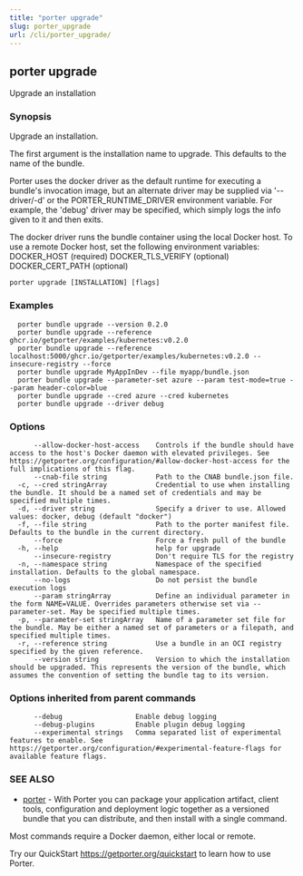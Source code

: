 ```yaml
---
title: "porter upgrade"
slug: porter_upgrade
url: /cli/porter_upgrade/
---
```

## porter upgrade

Upgrade an installation

### Synopsis

Upgrade an installation.

The first argument is the installation name to upgrade. This defaults to the name of the bundle.

Porter uses the docker driver as the default runtime for executing a bundle's invocation image, but an alternate driver may be supplied via '--driver/-d' or the PORTER_RUNTIME_DRIVER environment variable.
For example, the 'debug' driver may be specified, which simply logs the info given to it and then exits.

The docker driver runs the bundle container using the local Docker host. To use a remote Docker host, set the following environment variables:
  DOCKER_HOST (required)
  DOCKER_TLS_VERIFY (optional)
  DOCKER_CERT_PATH (optional)


```
porter upgrade [INSTALLATION] [flags]
```

### Examples

```
  porter bundle upgrade --version 0.2.0
  porter bundle upgrade --reference ghcr.io/getporter/examples/kubernetes:v0.2.0
  porter bundle upgrade --reference localhost:5000/ghcr.io/getporter/examples/kubernetes:v0.2.0 --insecure-registry --force
  porter bundle upgrade MyAppInDev --file myapp/bundle.json
  porter bundle upgrade --parameter-set azure --param test-mode=true --param header-color=blue
  porter bundle upgrade --cred azure --cred kubernetes
  porter bundle upgrade --driver debug

```

### Options

```
      --allow-docker-host-access    Controls if the bundle should have access to the host's Docker daemon with elevated privileges. See https://getporter.org/configuration/#allow-docker-host-access for the full implications of this flag.
      --cnab-file string            Path to the CNAB bundle.json file.
  -c, --cred stringArray            Credential to use when installing the bundle. It should be a named set of credentials and may be specified multiple times.
  -d, --driver string               Specify a driver to use. Allowed values: docker, debug (default "docker")
  -f, --file string                 Path to the porter manifest file. Defaults to the bundle in the current directory.
      --force                       Force a fresh pull of the bundle
  -h, --help                        help for upgrade
      --insecure-registry           Don't require TLS for the registry
  -n, --namespace string            Namespace of the specified installation. Defaults to the global namespace.
      --no-logs                     Do not persist the bundle execution logs
      --param stringArray           Define an individual parameter in the form NAME=VALUE. Overrides parameters otherwise set via --parameter-set. May be specified multiple times.
  -p, --parameter-set stringArray   Name of a parameter set file for the bundle. May be either a named set of parameters or a filepath, and specified multiple times.
  -r, --reference string            Use a bundle in an OCI registry specified by the given reference.
      --version string              Version to which the installation should be upgraded. This represents the version of the bundle, which assumes the convention of setting the bundle tag to its version.
```

### Options inherited from parent commands

```
      --debug                  Enable debug logging
      --debug-plugins          Enable plugin debug logging
      --experimental strings   Comma separated list of experimental features to enable. See https://getporter.org/configuration/#experimental-feature-flags for available feature flags.
```

### SEE ALSO

* [porter](/cli/porter/)	 - With Porter you can package your application artifact, client tools, configuration and deployment logic together as a versioned bundle that you can distribute, and then install with a single command.

Most commands require a Docker daemon, either local or remote.

Try our QuickStart https://getporter.org/quickstart to learn how to use Porter.


